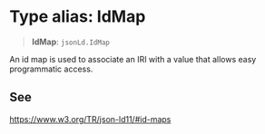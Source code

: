 # Type alias: IdMap

> **IdMap**: `jsonLd.IdMap`

An id map is used to associate an IRI with a value that allows easy programmatic access.

## See

https://www.w3.org/TR/json-ld11/#id-maps
